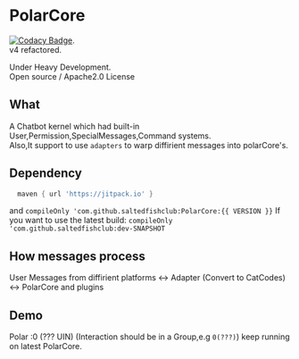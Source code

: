 # PolarCore
[![Codacy Badge](https://api.codacy.com/project/badge/Grade/cc0af3e7ffbe4ac89ed566aeae004d6c)](https://app.codacy.com/gh/saltedfishclub/PolarCore?utm_source=github.com&utm_medium=referral&utm_content=saltedfishclub/PolarCore&utm_campaign=Badge_Grade_Dashboard).  
v4 refactored.  

Under Heavy Development.  
Open source / Apache2.0 License
## What  
A Chatbot kernel which had built-in User,Permission,SpecialMessages,Command systems.  
Also,It support to use `adapters` to warp diffirient messages into polarCore's.


## Dependency
```groovy
  maven { url 'https://jitpack.io' }
```
and
`compileOnly 'com.github.saltedfishclub:PolarCore:{{ VERSION }}`
If you want to use the latest build:
`compileOnly 'com.github.saltedfishclub:dev-SNAPSHOT`

## How messages process
User Messages from diffirient platforms <-> Adapter (Convert to CatCodes) <-> PolarCore and plugins

## Demo
Polar :0 (??? UIN)
(Interaction should be in a Group,e.g `0(???)`)
keep running on latest PolarCore.
